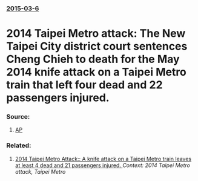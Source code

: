 ### [2015-03-6](/news/2015/03/6/index.md)

# 2014 Taipei Metro attack: The New Taipei City district court sentences Cheng Chieh to death for the May 2014 knife attack on a Taipei Metro train that left four dead and 22 passengers injured. 




### Source:

1. [AP](http://bigstory.ap.org/article/bf81743bdad14535b2288f6da82a6ebd/taiwan-subway-slasher-sentenced-death-killing-4)

### Related:

1. [2014 Taipei Metro Attack:: A knife attack on a Taipei Metro train leaves at least 4 dead and 21 passengers injured. ](/news/2014/05/21/2014-taipei-metro-attack-a-knife-attack-on-a-taipei-metro-train-leaves-at-least-4-dead-and-21-passengers-injured.md) _Context: 2014 Taipei Metro attack, Taipei Metro_
